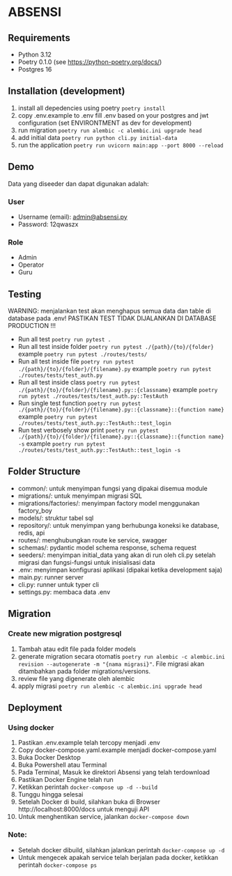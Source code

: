# ABSENSI

## Requirements
- Python 3.12
- Poetry 0.1.0 (see https://python-poetry.org/docs/)
- Postgres 16

## Installation (development)
1. install all depedencies using poetry `poetry install`
1. copy .env.example to .env fill .env based on your postgres and jwt configuration (set ENVIRONTMENT as dev for development)
1. run migration `poetry run alembic -c alembic.ini upgrade head`
1. add initial data `poetry run python cli.py initial-data`
1. run the application `poetry run uvicorn main:app --port 8000 --reload`

## Demo
Data yang diseeder dan dapat digunakan adalah:
### User
- Username (email): admin@absensi.py
- Password: 12qwaszx
### Role
- Admin
- Operator
- Guru

## Testing
WARNING: menjalankan test akan menghapus semua data dan table di database pada .env! PASTIKAN TEST TIDAK DIJALANKAN DI DATABASE PRODUCTION !!!
- Run all test `poetry run pytest .`
- Run all test inside folder `poetry run pytest ./{path}/{to}/{folder}` example `poetry run pytest ./routes/tests/`
- Run all test inside file `poetry run pytest ./{path}/{to}/{folder}/{filename}.py` example `poetry run pytest ./routes/tests/test_auth.py`
- Run all test inside class `poetry run pytest ./{path}/{to}/{folder}/{filename}.py::{classname}` example `poetry run pytest ./routes/tests/test_auth.py::TestAuth`
- Run single test function `poetry run pytest ./{path}/{to}/{folder}/{filename}.py::{classname}::{function name}` example `poetry run pytest ./routes/tests/test_auth.py::TestAuth::test_login`
- Run test verbosely show print `poetry run pytest ./{path}/{to}/{folder}/{filename}.py::{classname}::{function name} -s` example `poetry run pytest ./routes/tests/test_auth.py::TestAuth::test_login -s`

## Folder Structure
- common/: untuk menyimpan fungsi yang dipakai disemua module
- migrations/: untuk menyimpan migrasi SQL
- migrations/factories/: menyimpan factory model menggunakan factory_boy
- models/: struktur tabel sql
- repository/: untuk menyimpan yang berhubunga koneksi ke database, redis, api
- routes/: menghubungkan route ke service, swagger
- schemas/: pydantic model schema response, schema request
- seeders/: menyimpan initial_data yang akan di run oleh cli.py setelah migrasi dan fungsi-fungsi untuk inisialisasi data
- .env: menyimpan konfigurasi aplikasi (dipakai ketika development saja)
- main.py: runner server
- cli.py: runner untuk typer cli
- settings.py: membaca data .env

## Migration
### Create new migration postgresql
1. Tambah atau edit file pada folder models
1. generate migration secara otomatis `poetry run alembic -c alembic.ini revision --autogenerate -m "{nama migrasi}"`. File migrasi akan ditambahkan pada folder migrations/versions.
1. review file yang digenerate oleh alembic
1. apply migrasi `poetry run alembic -c alembic.ini upgrade head`

## Deployment
### Using docker
1. Pastikan .env.example telah tercopy menjadi .env
1. Copy docker-compose.yaml.example menjadi docker-compose.yaml
1. Buka Docker Desktop
1. Buka Powershell atau Terminal
1. Pada Terminal, Masuk ke direktori Absensi yang telah terdownload
1. Pastikan Docker Engine telah run
1. Ketikkan perintah `docker-compose up -d --build`
1. Tunggu hingga selesai
1. Setelah Docker di build, silahkan buka di Browser http://localhost:8000/docs untuk menguji API
1. Untuk menghentikan service, jalankan `docker-compose down`
### Note:
- Setelah docker dibuild, silahkan jalankan perintah `docker-compose up -d`
- Untuk mengecek apakah service telah berjalan pada docker, ketikkan perintah `docker-compose ps`